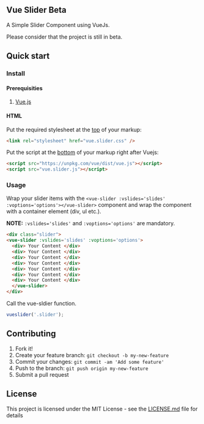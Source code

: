## Vue Slider Beta
A Simple Slider Component using VueJs.

Please consider that the project is still in beta.

## Quick start

### Install
#### Prerequisities

1. [Vue.js](https://vuejs.org/)

#### HTML

Put the required stylesheet at the [top](https://developer.yahoo.com/performance/rules.html#css_top) of your markup:

```html
<link rel="stylesheet" href="vue.slider.css" />
```


Put the script at the [bottom](https://developer.yahoo.com/performance/rules.html#js_bottom) of your markup right after Vuejs:

```html
<script src="https://unpkg.com/vue/dist/vue.js"></script>
<script src="vue.slider.js"></script>
```

### Usage

Wrap your slider items with the `<vue-slider :vslides='slides' :voptions='options'></vue-slider>` component and wrap the component with a container element (div, ul etc.).

**NOTE:** `:vslides='slides'` and `:voptions='options'` are mandatory.

```html
<div class="slider">
<vue-slider :vslides='slides' :voptions='options'>
  <div> Your Content </div>
  <div> Your Content </div>
  <div> Your Content </div>
  <div> Your Content </div>
  <div> Your Content </div>
  <div> Your Content </div>
  <div> Your Content </div>
  </vue-slider>
</div>
```

Call the vue-sldier function.

```javascript
vueslider('.slider');
```

## Contributing

1. Fork it!
2. Create your feature branch: `git checkout -b my-new-feature`
3. Commit your changes: `git commit -am 'Add some feature'`
4. Push to the branch: `git push origin my-new-feature`
5. Submit a pull request


## License

This project is licensed under the MIT License - see the [LICENSE.md](LICENSE.md) file for details